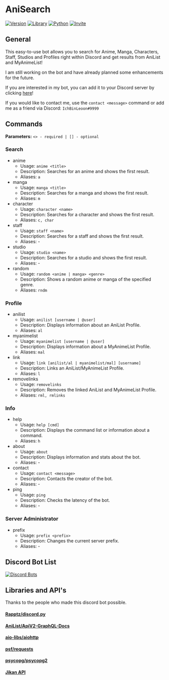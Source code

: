 # AniSearch

[![Version](https://img.shields.io/badge/Version-1.4-red?logo=github&style=flat-square)](https://github.com/IchBinLeoon/anisearch-discord-bot)
[![Library](https://img.shields.io/badge/Library-discord.py-3775A9?logo=pypi&style=flat-square)](https://github.com/Rapptz/discord.py)
[![Python](https://img.shields.io/badge/Python-3.8.5-3776AB?logo=python&style=flat-square)](https://www.python.org/)
[![Invite](https://img.shields.io/badge/Invite-Link-7289DA?logo=discord&style=flat-square)](https://discord.com/oauth2/authorize?client_id=737236600878137363&permissions=83968&scope=bot)

## General
This easy-to-use bot allows you to search for Anime, Manga, Characters, Staff, Studios and Profiles right within Discord and get results from AniList and MyAnimeList!

I am still working on the bot and have already planned some enhancements for the future.

If you are interested in my bot, you can add it to your Discord server by clicking [here](https://discord.com/api/oauth2/authorize?client_id=737236600878137363&permissions=83968&scope=bot)!

If you would like to contact me, use the `contact <message>` command or add me as a friend via Discord: `IchBinLeoon#9999`

## Commands

**Parameters:** `<> - required | [] - optional`

### Search
* anime
  * Usage: `anime <title>`
  * Description: Searches for an anime and shows the first result.
  * Aliases: `a`
* manga
  * Usage: `manga <title>`
  * Description: Searches for a manga and shows the first result.
  * Aliases: `m`
* character
  * Usage: `character <name>`
  * Description: Searches for a character and shows the first result.
  * Aliases: `c, char`
* staff
  * Usage: `staff <name>`
  * Description: Searches for a staff and shows the first result.
  * Aliases: -
* studio
  * Usage: `studio <name>`
  * Description: Searches for a studio and shows the first result.
  * Aliases: -
* random
  * Usage: `random <anime | manga> <genre>`
  * Description: Shows a random anime or manga of the specified genre.
  * Aliases: `rndm`
 
### Profile
* anilist
  * Usage: `anilist [username | @user]`
  * Description: Displays information about an AniList Profile.
  * Aliases: `al`
* myanimelist
  * Usage: `myanimelist [username | @user]`
  * Description: Displays information about a MyAnimeList Profile.
  * Aliases: `mal`
* link
  * Usage: `link [anilist/al | myanimelist/mal] [username]`
  * Description: Links an AniList/MyAnimeList Profile.
  * Aliases: `l`
* removelinks
  * Usage: `removelinks`
  * Description: Removes the linked AniList and MyAnimeList Profile.
  * Aliases: `rml, rmlinks`
  
### Info
* help
  * Usage: `help [cmd]`
  * Description: Displays the command list or information about a command.
  * Aliases: `h`
* about
  * Usage: `about`
  * Description: Displays information and stats about the bot.
  * Aliases: -
* contact
  * Usage: `contact <message>`
  * Description: Contacts the creator of the bot.
  * Aliases: -
* ping
  * Usage: `ping`
  * Description: Checks the latency of the bot.
  * Aliases: -
  
### Server Administrator
* prefix
  * Usage: `prefix <prefix>`
  * Description: Changes the current server prefix.
  * Aliases: -

## Discord Bot List
[![Discord Bots](https://top.gg/api/widget/737236600878137363.svg)](https://top.gg/bot/737236600878137363)

## Libraries and API's
Thanks to the people who made this discord bot possible.

#### [Rapptz/discord.py](https://github.com/Rapptz/discord.py)
#### [AniList/ApiV2-GraphQL-Docs](https://github.com/AniList/ApiV2-GraphQL-Docs)
#### [aio-libs/aiohttp](https://github.com/aio-libs/aiohttp)
#### [psf/requests](https://github.com/psf/requests)
#### [psycopg/psycopg2](https://github.com/psycopg/psycopg2)
#### [Jikan API](https://jikan.moe/)
